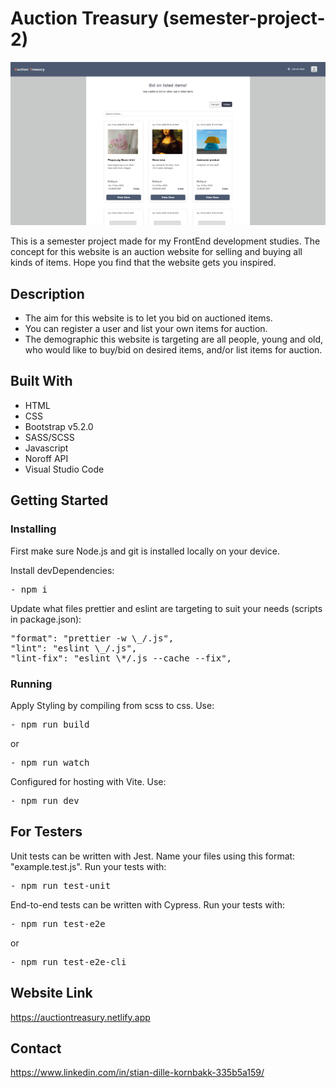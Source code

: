 # Auction Treasury (semester-project-2)

![Image of the Auction Treasury website](assets/readme/auctiontreasury.png)

This is a semester project made for my FrontEnd development studies. The concept for this website is an auction website for selling and buying all kinds of items. Hope you find that the website gets you inspired.

## Description

- The aim for this website is to let you bid on auctioned items.
- You can register a user and list your own items for auction.
- The demographic this website is targeting are all people, young and old, who would like to buy/bid on desired items, and/or list items for auction.

## Built With

- HTML
- CSS
- Bootstrap v5.2.0
- SASS/SCSS
- Javascript
- Noroff API
- Visual Studio Code

## Getting Started

### Installing

First make sure Node.js and git is installed locally on your device.

Install devDependencies:

<pre>
- npm i
</pre>

Update what files prettier and eslint are targeting to suit your needs (scripts in package.json):

<pre>
"format": "prettier -w \_/.js",
"lint": "eslint \_/.js",
"lint-fix": "eslint \*/.js --cache --fix",
</pre>

### Running

Apply Styling by compiling from scss to css. Use:

<pre>
- npm run build
</pre>

or

<pre>
- npm run watch
</pre>

Configured for hosting with Vite. Use:

<pre>
- npm run dev
</pre>

## For Testers

Unit tests can be written with Jest. Name your files using this format: "example.test.js".
Run your tests with:

<pre>
- npm run test-unit
</pre>

End-to-end tests can be written with Cypress. Run your tests with:

<pre>
- npm run test-e2e
</pre>

or

<pre>
- npm run test-e2e-cli
</pre>

## Website Link

https://auctiontreasury.netlify.app

## Contact

https://www.linkedin.com/in/stian-dille-kornbakk-335b5a159/
